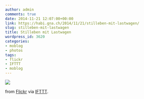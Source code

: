 ```yaml
---
author: admin
comments: true
date: 2014-11-21 12:07:00+00:00
link: https://habi.gna.ch/2014/11/21/stilleben-mit-lastwagen/
slug: stilleben-mit-lastwagen
title: Stilleben mit Lastwagen
wordpress_id: 3620
categories:
- moblog
- photos
tags:
- flickr
- IFTTT
- moblog
---
```


![](http://ift.tt/1F9UkXQ)  

from [Flickr](http://flic.kr/p/q8ZXxN) via [IFTTT](http://ift.tt/1c4nCfM).
